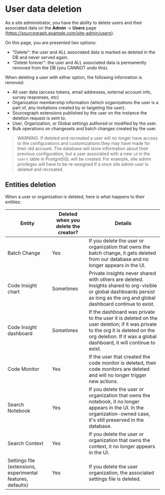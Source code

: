 # User data deletion

As a site administrator, you have the ability to delete users and their associated data on the **Admin** -> **Users** page (https://sourcegraph.example.com/site-admin/users).

On this page, you are presented two options:

- "Delete": the user and ALL associated data is marked as deleted in the DB and never served again.
- "Delete forever": the user and ALL associated data is permanently removed from the DB (you CANNOT undo this).

When deleting a user with either option, the following information is removed:

- All user data (access tokens, email addresses, external account info, survey responses, etc)
- Organization membership information (which organizations the user is a part of, any invitations created by or targeting the user).
- Sourcegraph extensions published by the user on the instance the deletion request is sent to.
- User, Organization, or Global settings authored or modified by the user.
- Bulk operations on changesets and batch changes created by the user.

> WARNING: If deleted and recreated a user will no longer have access to the configurations and customizations they may have made for their old account. The database will store information about their previous configuration, but a user associated with a new `id` in the `users` table in PostgreSQL will be created. For example, site admin privileges will have to be re-assigned if a once site admin user is deleted and recreated. 

## Entities deletion

When a user or organization is deleted, here is what happens to their entities: 

| Entity | Deleted when you delete the creator? | Details |
| ------ | ------------------------------------ | ------- |
| Batch Change | Yes | If you delete the user or organization that owns the batch change, it gets deleted from our database and no longer appears in the UI. |
| Code Insight chart | Sometimes | Private insights never shared with others are deleted. Insights shared to org-visible or global dashboards persist as long as the org and global dashboard continue to exist. |
| Code Insight dashboard | Sometimes | If the dashboard was private to the user it is deleted on the user deletion; if it was private to the org it is deleted on the org deletion. If it was a global dashboard, it will continue to exist. |
| Code Monitor | Yes | If the user that created the code monitor is deleted, their code monitors are deleted and will no longer trigger new actions. |
| Search Notebook | Yes | If you delete the user or organization that owns the notebook, it no longer appears in the UI. In the organization-owned case, it's still preserved in the database. |
| Search Context | Yes | If you delete the user or organization that owns the context, it no longer appears in the UI. |
| Settings file (extensions, experimental features, defaults) | Yes | If you delete the user organization, the associated settings file is deleted. |
